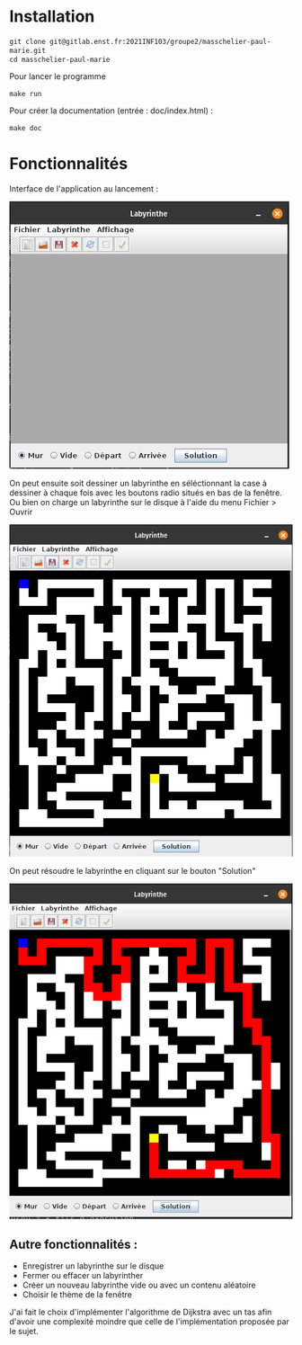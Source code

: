 # Installation

```
git clone git@gitlab.enst.fr:2021INF103/groupe2/masschelier-paul-marie.git
cd masschelier-paul-marie
```
Pour lancer le programme
```
make run
```
Pour créer la documentation (entrée : doc/index.html) :
```
make doc
```

# Fonctionnalités

Interface de l'application au lancement :

![](resources/gitlab/interface0.png "Interface de l'application au lancement")

On peut ensuite soit dessiner un labyrinthe en séléctionnant la case à dessiner à chaque fois avec les boutons radio situés en bas de la fenêtre.
Ou bien on charge un labyrinthe sur le disque à l'aide du menu Fichier > Ouvrir

![](resources/gitlab/interface1.png "Labyrinthe")

On peut résoudre le labyrinthe en cliquant sur le bouton "Solution"

![](resources/gitlab/interface2.png "Solution du labyrinthe")

## Autre fonctionnalités :
- Enregistrer un labyrinthe sur le disque
- Fermer ou effacer un labyrinther
- Créer un nouveau labyrinthe vide ou avec un contenu aléatoire
- Choisir le thème de la fenêtre

J'ai fait le choix d'implémenter l'algorithme de Dijkstra avec un tas afin d'avoir une complexité moindre que celle de l'implémentation proposée par le sujet.
